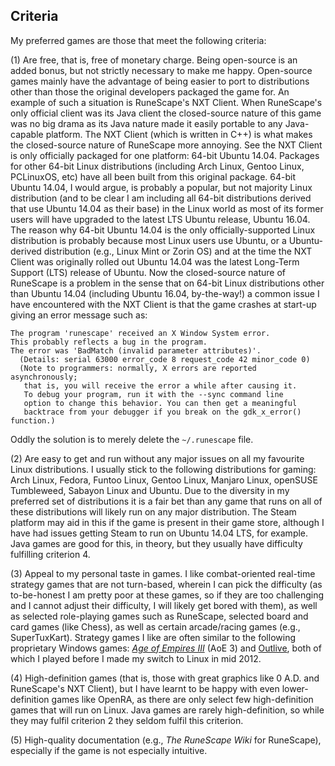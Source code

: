 ## Criteria
My preferred games are those that meet the following criteria:

(1) Are free, that is, free of monetary charge. Being open-source is an added bonus, but not strictly necessary to make me happy. Open-source games mainly have the advantage of being easier to port to distributions other than those the original developers packaged the game for. An example of such a situation is RuneScape's NXT Client. When RuneScape's only official client was its Java client the closed-source nature of this game was no big drama as its Java nature made it easily portable to any Java-capable platform. The NXT Client (which is written in C++) is what makes the closed-source nature of RuneScape more annoying. See the NXT Client is only officially packaged for one platform: 64-bit Ubuntu 14.04. Packages for other 64-bit Linux distributions (including Arch Linux, Gentoo Linux, PCLinuxOS, etc) have all been built from this original package. 64-bit Ubuntu 14.04, I would argue, is probably a popular, but not majority Linux distribution (and to be clear I am including all 64-bit distributions derived that use Ubuntu 14.04 as their base) in the Linux world as most of its former users will have upgraded to the latest LTS Ubuntu release, Ubuntu 16.04. The reason why 64-bit Ubuntu 14.04 is the only officially-supported Linux distribution is probably because most Linux users use Ubuntu, or a Ubuntu-derived distribution (e.g., Linux Mint or Zorin OS) and at the time the NXT Client was originally rolled out Ubuntu 14.04 was the latest Long-Term Support (LTS) release of Ubuntu. Now the closed-source nature of RuneScape is a problem in the sense that on 64-bit Linux distributions other than Ubuntu 14.04 (including Ubuntu 16.04, by-the-way!) a common issue I have encountered with the NXT Client is that the game crashes at start-up giving an error message such as:

~~~
The program 'runescape' received an X Window System error.
This probably reflects a bug in the program.
The error was 'BadMatch (invalid parameter attributes)'.
  (Details: serial 63000 error_code 8 request_code 42 minor_code 0)
  (Note to programmers: normally, X errors are reported asynchronously;
   that is, you will receive the error a while after causing it.
   To debug your program, run it with the --sync command line
   option to change this behavior. You can then get a meaningful
   backtrace from your debugger if you break on the gdk_x_error() function.)
~~~

Oddly the solution is to merely delete the `~/.runescape` file. 

(2) Are easy to get and run without any major issues on all my favourite Linux distributions. I usually stick to the following distributions for gaming: Arch Linux, Fedora, Funtoo Linux, Gentoo Linux, Manjaro Linux, openSUSE Tumbleweed, Sabayon Linux and Ubuntu. Due to the diversity in my preferred set of distributions it is a fair bet than any game that runs on all of these distributions will likely run on any major distribution. The Steam platform may aid in this if the game is present in their game store, although I have had issues getting Steam to run on Ubuntu 14.04 LTS, for example. Java games are good for this, in theory, but they usually have difficulty fulfilling criterion 4. 

(3) Appeal to my personal taste in games. I like combat-oriented real-time strategy games that are not turn-based, wherein I can pick the difficulty (as to-be-honest I am pretty poor at these games, so if they are too challenging and I cannot adjust their difficulty, I will likely get bored with them), as well as selected role-playing games such as RuneScape, selected board and card games (like Chess), as well as certain arcade/racing games (e.g., SuperTuxKart). Strategy games I like are often similar to the following proprietary Windows games: [*Age of Empires III*](https://en.wikipedia.org/wiki/Age_of_Empires_III) (AoE 3) and [Outlive](https://en.wikipedia.org/wiki/Outlive), both of which I played before I made my switch to Linux in mid 2012.

(4) High-definition games (that is, those with great graphics like 0 A.D. and RuneScape's NXT Client), but I have learnt to be happy with even lower-definition games like OpenRA, as there are only select few high-definition games that will run on Linux. Java games are rarely high-definition, so while they may fulfil criterion 2 they seldom fulfil this criterion.

(5) High-quality documentation (e.g., *The RuneScape Wiki* for RuneScape), especially if the game is not especially intuitive.


